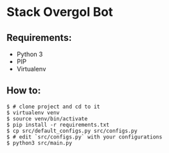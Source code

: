 Stack Overgol Bot
=================

## Requirements:
- Python 3
- PIP
- Virtualenv

## How to:
```
$ # clone project and cd to it
$ virtualenv venv
$ source venv/bin/activate
$ pip install -r requirements.txt
$ cp src/default_configs.py src/configs.py
$ # edit `src/configs.py` with your configurations
$ python3 src/main.py
```
